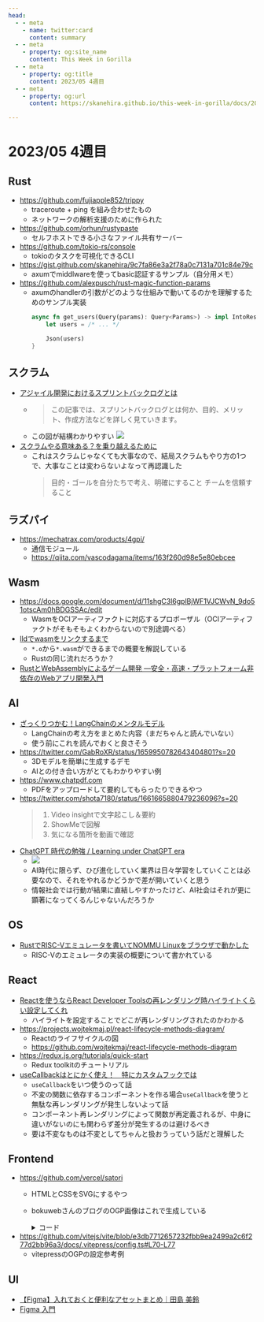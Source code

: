 ```yaml
---
head:
  - - meta
    - name: twitter:card
      content: summary
  - - meta
    - property: og:site_name
      content: This Week in Gorilla
  - - meta
    - property: og:title
      content: 2023/05 4週目
  - - meta
    - property: og:url
      content: https://skanehira.github.io/this-week-in-gorilla/docs/2023/0504.html

---
```


# 2023/05 4週目

## Rust
- https://github.com/fujiapple852/trippy
  - traceroute + ping を組み合わせたもの
  - ネットワークの解析支援のために作られた
- https://github.com/orhun/rustypaste
  - セルフホストできる小さなファイル共有サーバー
- https://github.com/tokio-rs/console
  - tokioのタスクを可視化できるCLI
- https://gist.github.com/skanehira/9c7fa86e3a2f78a0c7131a701c84e79c
  - axumでmiddlwareを使ってbasic認証するサンプル（自分用メモ）
- https://github.com/alexpusch/rust-magic-function-params
  - axumのhandlerの引数がどのような仕組みで動いてるのかを理解するためのサンプル実装
    ```rust
    async fn get_users(Query(params): Query<Params>) -> impl IntoResponse {
        let users = /* ... */

        Json(users)
    }
    ```

## スクラム
- [アジャイル開発におけるスプリントバックログとは](https://abi-agile.com/sprint-backlog/)
  - > この記事では、スプリントバックログとは何か、目的、メリット、作成方法などを詳しく見ていきます。
  - この図が結構わかりやすい
    ![](https://abi-agile.com/wp-content/uploads/2023/01/sprint-backlog_s001.webp)
- [スクラムやる意味ある？を乗り越えるために](https://zenn.dev/heromina/articles/29e9771698237f)
  - これはスクラムじゃなくても大事なので、結局スクラムもやり方の1つで、大事なことは変わらないよなって再認識した
    > 目的・ゴールを自分たちで考え、明確にすること
    > チームを信頼すること

## ラズパイ
- https://mechatrax.com/products/4gpi/
  - 通信モジュール
  - https://qiita.com/vascodagama/items/163f260d98e5e80ebcee

## Wasm
- https://docs.google.com/document/d/11shgC3l6gplBjWF1VJCWvN_9do51otscAm0hBDGSSAc/edit
  - WasmをOCIアーティファクトに対応するプロポーザル（OCIアーティファクトがそもそもよくわからないので別途調べる）
- [lldでwasmをリンクするまで](https://qiita.com/chikoski/items/41853dfb2afdec52e7d1)
  - `*.o`から`*.wasm`ができるまでの概要を解説している
  - Rustの同じ流れだろうか？
- [RustとWebAssemblyによるゲーム開発 ―安全・高速・プラットフォーム非依存のWebアプリ開発入門](https://www.amazon.co.jp/dp/481440039X/)

## AI
- [ざっくりつかむ！LangChainのメンタルモデル](https://zenn.dev/fumi_sagawa/articles/113b4e5a46b984)
  - LangChainの考え方をまとめた内容（まだちゃんと読んでいない）
  - 使う前にこれを読んでおくと良さそう
- https://twitter.com/GabRoXR/status/1659950782643404801?s=20
  - 3Dモデルを簡単に生成するデモ
  - AIとの付き合い方がとてもわかりやすい例
- https://www.chatpdf.com
  - PDFをアップロードして要約してもらったりできるやつ
- https://twitter.com/shota7180/status/1661665880479236096?s=20
  > 1. Video insightで文字起こし＆要約
  > 2. ShowMeで図解
  > 3. 気になる箇所を動画で確認
- [ChatGPT 時代の勉強 / Learning under ChatGPT era](https://speakerdeck.com/lovee/learning-under-chatgpt-era)
  - ![](https://i.gyazo.com/c06e613717afaf014dfc28db25151f5f.png)
  - AI時代に限らず、ひび進化していく業界は日々学習をしていくことは必要なので、それをやれるかどうかで差が開いていくと思う
  - 情報社会では行動が結果に直結しやすかったけど、AI社会はそれが更に顕著になってくるんじゃないんだろうか

## OS
- [RustでRISC-Vエミュレータを書いてNOMMU Linuxをブラウザで動かした](https://bokuweb.github.io/undefined/articles/20230523.html)
  - RISC-Vのエミュレータの実装の概要について書かれている

## React
- [Reactを使うならReact Developer Toolsの再レンダリング時ハイライトくらい設定してくれ](https://zenn.dev/bs_kansai/articles/415c7e7a81ac6a)
  - ハイライトを設定することでどこが再レンダリングされたのかわかる
- https://projects.wojtekmaj.pl/react-lifecycle-methods-diagram/
  - Reactのライフサイクルの図
  - https://github.com/wojtekmaj/react-lifecycle-methods-diagram
- https://redux.js.org/tutorials/quick-start
  - Redux toolkitのチュートリアル
- [useCallbackはとにかく使え！　特にカスタムフックでは](https://blog.uhy.ooo/entry/2021-02-23/usecallback-custom-hooks/)
  - `useCallback`をいつ使うのって話
  - 不変の関数に依存するコンポーネントを作る場合`useCallback`を使うと無駄な再レンダリングが発生しないよって話
  - コンポーネント再レンダリングによって関数が再定義されるが、中身に違いがないのにも関わらず差分が発生するのは避けるべき
  - 要は不変なものは不変としてちゃんと扱おうっていう話だと理解した

## Frontend
- https://github.com/vercel/satori
  - HTMLとCSSをSVGにするやつ
  - bokuwebさんのブログのOGP画像はこれで生成している
    <details>
    <summary>コード</summary>

      ```typescript
      import satori from "satori";
      import sharp from "sharp";
      import fs from "fs";

      export const generateOgpImage = async (title: string) => {
        const font = fs.readFileSync("./ogp/fonts/NotoSansJP-Regular.otf");
        const svg = await satori(
          <div
            style={{
              height: "100%",
              width: "100%",
              display: "flex",
              flexDirection: "column",
              alignItems: "center",
              justifyContent: "center",
              backgroundColor: "#242424",
              fontSize: 32,
              fontWeight: 600,
              color: "#242424",
            }}
          >
            <div
              style={{
                padding: "0 50px",
                marginTop: 40,
                marginRight: 'auto',
                marginLeft: 'auto',
                fontSize: "40px",
                color: "#ccc",
                textAlign: "center",
              }}
            >
              {title}
            </div>
            <div
              style={{
                marginTop: 24,
                marginBottom: 12,
                fontSize: "20px",
                color: "#ccc",
              }}
            >
              MaybeUnInit
            </div>
            <div
              style={{
                color: "#d1d5db",
                fontSize: 16,
                display: "flex",
                alignItems: "center",
              }}
            >
              <img
                src="https://avatars.githubusercontent.com/u/10220449?v=4"
                width={32}
                height={32}
                style={{ borderRadius: 9999, marginRight: 12 }}
              />
              @bokuweb
            </div>
          </div>,
          {
            width: 800,
            height: 400,
            fonts: [
              {
                name: "Noto Sans JP",
                data: font,
                style: "normal",
              },
            ],
          }
        );

        const png = await sharp(Buffer.from(svg)).png().toBuffer();
        return png;
      };
      ```

    </details>
- https://github.com/vitejs/vite/blob/e3db7712657232fbb9ea2499a2c6f277d2bb96a3/docs/.vitepress/config.ts#L70-L77
  - vitepressのOGPの設定参考例

## UI
- [【Figma】入れておくと便利なアセットまとめ｜田島 美鈴](https://note.com/abcmisuzu/n/n8e70f02b954f)
- [Figma 入門](https://note.com/fjkn/m/m9829c621e025)
